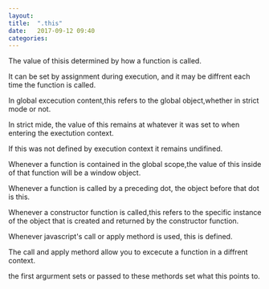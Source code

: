 ```yaml
---
layout: 
title:  ".this"
date:   2017-09-12 09:40
categories: 
---
```

The value of thisis determined by how a function is called.

It can be set by assignment during execution, and it may be diffrent each time the function is called.

In global excecution content,this refers to the global object,whether in strict mode or not.

In strict mide, the value of this remains at whatever it was set to when entering the exectution context.

If this was not defined by execution context it remains undifined.

Whenever a function is contained in the global scope,the value of this inside of that function will be a window object.

Whenever a function is called  by a preceding dot, the object before that dot is this.

Whenever a constructor function is called,this refers to the specific instance of the object that is created and returned by the constructor function.

Whenever javascript's call or apply methord is used, this is defined.

The call and apply methord allow you to excecute a function in a diffrent context.

the first argurment sets or passed to these methords set what this points to.
 
